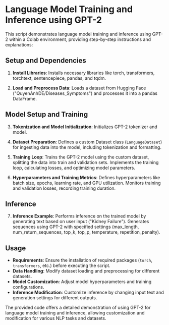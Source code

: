 # Language Model Training and Inference using GPT-2

This script demonstrates language model training and inference using GPT-2 within a Colab environment, providing step-by-step instructions and explanations:

## Setup and Dependencies

1. **Install Libraries**: Installs necessary libraries like torch, transformers, torchtext, sentencepiece, pandas, and tqdm.

2. **Load and Preprocess Data**: Loads a dataset from Hugging Face ("QuyenAnhDE/Diseases_Symptoms") and processes it into a pandas DataFrame.

## Model Setup and Training

3. **Tokenization and Model Initialization**: Initializes GPT-2 tokenizer and model.

4. **Dataset Preparation**: Defines a custom Dataset class (`LanguageDataset`) for ingesting data into the model, including tokenization and formatting.

5. **Training Loop**: Trains the GPT-2 model using the custom dataset, splitting the data into train and validation sets. Implements the training loop, calculating losses, and optimizing model parameters.

6. **Hyperparameters and Training Metrics**: Defines hyperparameters like batch size, epochs, learning rate, and GPU utilization. Monitors training and validation losses, recording training duration.

## Inference

7. **Inference Example**: Performs inference on the trained model by generating text based on user input ("Kidney Failure"). Generates sequences using GPT-2 with specified settings (max_length, num_return_sequences, top_k, top_p, temperature, repetition_penalty).

## Usage

- **Requirements**: Ensure the installation of required packages (`torch`, `transformers`, etc.) before executing the script.
- **Data Handling**: Modify dataset loading and preprocessing for different datasets.
- **Model Customization**: Adjust model hyperparameters and training configurations.
- **Inference Modification**: Customize inference by changing input text and generation settings for different outputs.

The provided code offers a detailed demonstration of using GPT-2 for language model training and inference, allowing customization and modification for various NLP tasks and datasets.
